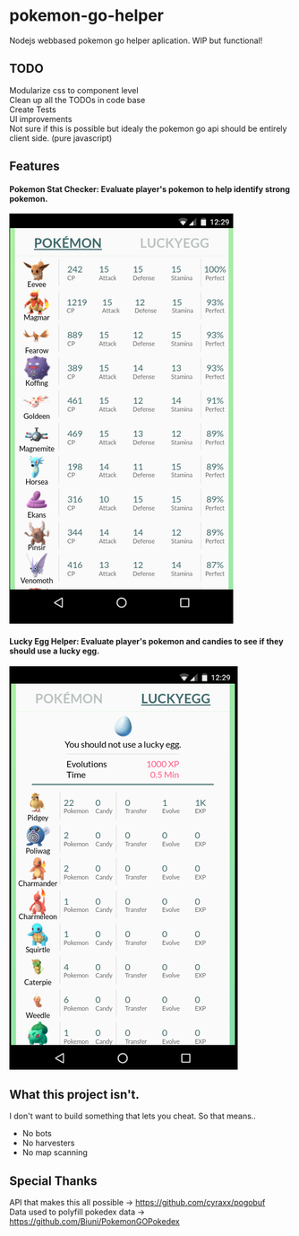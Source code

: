 # pokemon-go-helper
Nodejs webbased pokemon go helper aplication. WIP but functional!

## TODO
Modularize css to component level  
Clean up all the TODOs in code base  
Create Tests  
UI improvements  
Not sure if this is possible but idealy the pokemon go api should be entirely client side. (pure javascript)  

## Features
#### Pokemon Stat Checker: Evaluate player's pokemon to help identify strong pokemon.  
![alt tag](etc/pokemon.png)  

#### Lucky Egg Helper: Evaluate player's pokemon and candies to see if they should use a lucky egg.  
![alt tag](etc/luckyegg.png)  

## What this project isn't. 
I don't want to build something that lets you cheat. So that means.. 
* No bots
* No harvesters
* No map scanning

## Special Thanks
API that makes this all possible -> https://github.com/cyraxx/pogobuf  
Data used to polyfill pokedex data  -> https://github.com/Biuni/PokemonGOPokedex

